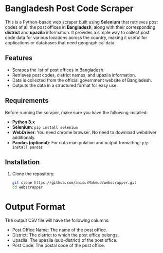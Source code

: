 # Bangladesh Post Code Scraper

This is a Python-based web scraper built using **Selenium** that retrieves post codes of all the post offices in **Bangladesh**, along with their corresponding **district** and **upazila** information. It provides a simple way to collect post code data for various locations across the country, making it useful for applications or databases that need geographical data.

## Features

- Scrapes the list of post offices in Bangladesh.
- Retrieves post codes, district names, and upazila information.
- Data is collected from the official government website of Bangladesh.
- Outputs the data in a structured format for easy use.

## Requirements

Before running the scraper, make sure you have the following installed:

- **Python 3.x**
- **Selenium**: `pip install selenium`
- **WebDriver**: You need chrome browser. No need to download webdriver additionaly.
- **Pandas (optional)**: For data manipulation and output formatting: `pip install pandas`

## Installation

1. Clone the repository:
   ```bash
   git clone https://github.com/anisurMahmud/webscrapper.git
   cd webscrapper

# Output Format

The output CSV file will have the following columns:
- Post Office Name: The name of the post office.
- District: The district to which the post office belongs.
- Upazila: The upazila (sub-district) of the post office.
- Post Code: The postal code of the post office.
